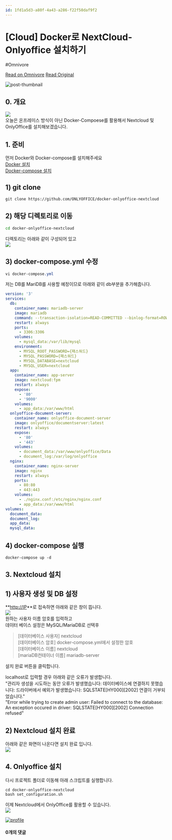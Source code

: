 ```yaml
---
id: 1fd1a5d3-a80f-4a43-a286-f22f50daf9f2
---
```


# [Cloud] Docker로 NextCloud-Onlyoffice 설치하기
#Omnivore
 
[Read on Omnivore](https://omnivore.app/me/cloud-docker-next-cloud-onlyoffice-18eb2c8b993)
[Read Original](https://velog.io/@ysy3285/AWS-Docker%EB%A1%9C-NextCloud-Onlyoffice-%EC%84%A4%EC%B9%98%ED%95%98%EA%B8%B0)
 
![post-thumbnail](https://proxy-prod.omnivore-image-cache.app/0x0,stGoEhz8OAHj0LbF4ZI3oU7PklS7KUPIjFS8qbLmtqHs/https://velog.velcdn.com/images/ysy3285/post/6a361552-d2f4-4ade-8a2d-6bfbcdd517a9/image.png)

## 0\. 개요

![](https://proxy-prod.omnivore-image-cache.app/0x0,s-wsgJjuA0YtiXkau1BxXHM9a5bLd2lTF4ArU2QzqCtk/https://velog.velcdn.com/images/ysy3285/post/e4cd4541-80fb-4261-89da-cb65cd8df798/image.png)  
오늘은 온프레미스 방식이 아닌 Docker-Compoese를 활용해서 Nextcloud 및 OnlyOffice를 설치해보겠습니다.

## 1\. 준비

먼저 Docker와 Docker-compose를 설치해주세요  
[Docker 설치](https://velog.io/@ysy3285/Docker-%EC%9A%B0%EB%B6%84%ED%88%AC%EC%97%90-%EB%8F%84%EC%BB%A4-%EC%84%A4%EC%B9%98-%ED%95%98%EA%B8%B0)  
[Docker-compose 설치](https://velog.io/@ysy3285/Docker-Docker-Compose-%EC%84%A4%EC%B9%98)

## 1) git clone

```crmsh
git clone https://github.com/ONLYOFFICE/docker-onlyoffice-nextcloud
```

## 2) 해당 디렉토리로 이동

```bash
cd docker-onlyoffice-nextcloud
```

디렉토리는 아래와 같이 구성되어 있고  
![](https://proxy-prod.omnivore-image-cache.app/0x0,s7xUF_2y8M-Sy_6dsvUHE1uRr7FIyhGr5tg623fsFPL0/https://velog.velcdn.com/images/ysy3285/post/269f42fb-f7eb-46e2-ac5d-89c6a6facd12/image.png)

## 3) docker-compose.yml 수정

```css
vi docker-compose.yml
```

저는 DB를 MariDB를 사용할 예정이므로 아래와 같이 db부분을 추가해줍니다.

```yaml
version: '3'
services:
  db:
    container_name: mariadb-server
    image: mariadb
    command: --transaction-isolation=READ-COMMITTED --binlog-format=ROW
    restart: always
    ports:
      - 3306:3306
    volumes:
      - mysql_data:/var/lib/mysql
    environment:
      - MYSQL_ROOT_PASSWORD={패스워드}
      - MYSQL_PASSWORD={패스워드}
      - MYSQL_DATABASE=nextcloud
      - MYSQL_USER=nextcloud
  app:
    container_name: app-server
    image: nextcloud:fpm
    restart: always
    expose:
      - '80'
      - '9000'
    volumes:
      - app_data:/var/www/html
  onlyoffice-document-server:
    container_name: onlyoffice-document-server
    image: onlyoffice/documentserver:latest
    restart: always
    expose:
      - '80'
      - '443'
    volumes:
      - document_data:/var/www/onlyoffice/Data
      - document_log:/var/log/onlyoffice
  nginx:
    container_name: nginx-server
    image: nginx
    restart: always
    ports:
      - 80:80
      - 443:443
    volumes:
      - ./nginx.conf:/etc/nginx/nginx.conf
      - app_data:/var/www/html
volumes:
  document_data:
  document_log:
  app_data:
  mysql_data:
```

## 4) docker-compose 실행

```ebnf
docker-compose up -d
```

## 3\. Nextcloud 설치

## 1) 사용자 생성 및 DB 설정

**[http://IP](http://ip/)**로 접속하면 아래와 같은 창이 뜹니다.  
![](https://proxy-prod.omnivore-image-cache.app/0x0,sfkzanXL1xRaoU7Xs6oYVUKUUOAbcnkxEBmcVOFsgZOA/https://velog.velcdn.com/images/ysy3285/post/616b0fe7-c15c-493e-87df-cd363f80c06a/image.png)  
원하는 사용자 이름 암호를 입력하고  
데이터 베이스 설정은 MySQL/MariaDB로 선택후

> \[데이터베이스 사용자\] nextcloud  
> \[데이터베이스 암호\] docker-compose.yml에서 설정한 암호  
> \[데이터베이스 이름\] nextcloud  
> \[mariaDB컨테이너 이름\] mariadb-server

설치 완료 버튼을 클릭합니다.

localhost로 입력할 경우 아래와 같은 오류가 발생합니다.  
"관리자 생성을 시도하는 동안 오류가 발생했습니다: 데이터베이스에 연결하지 못했습니다: 드라이버에서 예외가 발생했습니다: SQLSTATE\[HY000\]\[2002\] 연결이 거부되었습니다."  
"Error while trying to create admin user: Failed to connect to the database: An exception occured in driver: SQLSTATE\[HY000\]\[2002\] Connection refused"

## 2) Nextcloud 설치 완료

아래와 같은 화면이 나온다면 설치 완료 입니다.  
![](https://proxy-prod.omnivore-image-cache.app/0x0,sSgnOTN5tzO7w6VklafZaQL89EInU2US2YUG6_LyibYw/https://velog.velcdn.com/images/ysy3285/post/dca1e68d-c7c1-476e-86af-d7fff8425735/image.png)

## 4\. Onlyoffice 설치

다시 프로젝트 폴더로 이동해 아래 스크립트를 실행합니다.

```jboss-cli
cd docker-onlyoffice-nextcloud
bash set_configuration.sh
```

이제 Nextcloud에서 OnlyOffice를 활용할 수 있습니다.  
![](https://proxy-prod.omnivore-image-cache.app/0x0,sJRHlK7VZ4B56xHKxlKMlimrGsPdv8hZoZzKcbT5a5I8/https://velog.velcdn.com/images/ysy3285/post/c562a1d8-4793-4075-bc7f-5fca2a6f148c/image.png)

[![profile](https://proxy-prod.omnivore-image-cache.app/0x0,smXI5VeXopIlOf3kdDR4jtMzmjn_bmXcfX3MMtIb1VM0/https://velog.velcdn.com/images/ysy3285/profile/8c5704ad-e447-4cbe-aed3-88a2ee6a9536/%EB%AF%B8%EB%AA%A8%ED%8B%B0%EC%BD%98.png)](https://velog.io/@ysy3285/posts)

#### 0개의 댓글